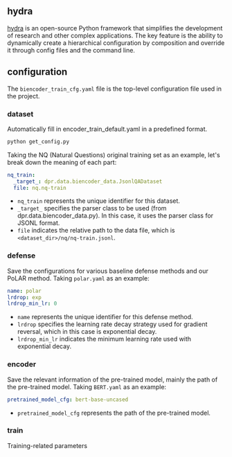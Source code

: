 ## hydra

[hydra](https://github.com/facebookresearch/hydra) is an open-source Python
framework that simplifies the development of research and other complex
applications. The key feature is the ability to dynamically create a
hierarchical configuration by composition and override it through config files
and the command line. 

## configuration
The `biencoder_train_cfg.yaml` file is the top-level configuration file used in the project.

### dataset
Automatically fill in encoder_train_default.yaml in a predefined format.
```bash
python get_config.py
```

Taking the NQ (Natural Questions) original training set as an example, let's break down the meaning of each part:
```yaml
nq_train:
  _target_: dpr.data.biencoder_data.JsonlQADataset
  file: nq.nq-train
```
- `nq_train` represents the unique identifier for this dataset.
- `_target_` specifies the parser class to be used (from dpr.data.biencoder_data.py). In this case, it uses the parser class for JSONL format.
- `file` indicates the relative path to the data file, which is `<dataset_dir>/nq/nq-train.jsonl`.

### defense
Save the configurations for various baseline defense methods and our PoLAR method. Taking `polar.yaml` as an example:
```yaml
name: polar  
lrdrop: exp  
lrdrop_min_lr: 0 
``` 
- `name` represents the unique identifier for this defense method.
- `lrdrop` specifies the learning rate decay strategy used for gradient reversal, which in this case is exponential decay.
- `lrdrop_min_lr` indicates the minimum learning rate used with exponential decay.

### encoder
Save the relevant information of the pre-trained model, mainly the path of the pre-trained model. Taking `BERT.yaml` as an example:
```yaml
pretrained_model_cfg: bert-base-uncased
```
- `pretrained_model_cfg` represents the path of the pre-trained model.

### train
Training-related parameters